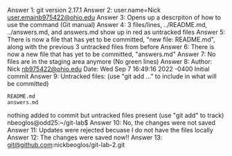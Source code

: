 Answer 1: git version 2.17.1
Answer 2: user.name=Nick
	  user.emainb975422@ohio.edu
Answer 3: Opens up a descrpiton of how to use the command (Git manual)
Answer 4: 3 files/lines, ../README.md, ../answers.md, and answers.md show up in red as untracked files
Answer 5: There is now a file that has yet to be committed, "new file: README.md", along with
the previous 3 untracked files from before
Answer 6: There is now a new file that has yet to be committed, "answers.md"
Answer 7: No files are in the staging area anymore (No green lines)
Answer 8: Author: Nick <nb975422@ohio.edu>
Date: Wed Sep 7 16:49:16 2022 -0400
Initial commit
Answer 9: Untracked files:
  (use "git add <file>..." to include in what will be committed)

	README.md
	answers.md

nothing added to commit but untracked files present (use "git add" to track)
nbeoglos@odd25:~/git-lab$ 
Answer 10: No, the changes were not saved
Answer 11: Updates were rejected becuase I do not have the files locally
Answer 12: The changes were saved now!!
Answer 13: git@github.com:nickbeoglos/git-lab-2.git


